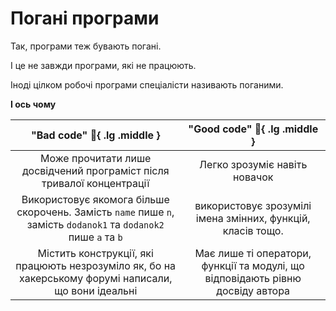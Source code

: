 #  Погані програми

Так, програми теж бувають погані.

І це не завжди програми, які не працюють.

Іноді цілком робочі програми спеціалісти називають поганими.

**І ось чому**

| "Bad code" :poop:{ .lg .middle } | "Good code" :unicorn:{ .lg .middle } |
| :---------: | :----------------------------------------: |
| Може прочитати лише досвідчений програміст після тривалої концентрації | Легко зрозуміє навіть новачок |
| Використовує якомога більше скорочень. Замість `name` пише `n`, замість `dodanok1` та `dodanok2` пише `a` та `b`| використовує зрозумілі імена змінних, функцій, класів тощо. |
| Містить конструкції, які працюють незрозуміло як, бо на хакерському форумі написали, що вони ідеальні | Має лише ті оператори, функції та модулі, що відповідають рівню досвіду автора|
